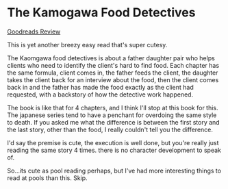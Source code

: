 # The Kamogawa Food Detectives
[Goodreads Review](https://www.goodreads.com/review/show/6706187593)

This is yet another breezy easy read that's super cutesy.

The Kaomgawa food detectives is about a father daughter pair who helps clients who need to identify the client's hard to find food.  Each chapter has the same formula, client comes in, the father feeds the client, the daughter takes the client back for an interview about the food, then the client comes back in and the father has made the food exactly as the client had requested, with a backstory of how the detective work happened.

The book is like that for 4 chapters, and I think I'll stop at this book for this.  The japanese series tend to have a penchant for overdoing the same style to death.  If you asked me what the difference is between the first story and the last story, other than the food, I really couldn't tell you the difference.

I'd say the premise is cute, the execution is well done, but you're really just reading the same story 4 times.  there is no character development to speak of.

So...its cute as pool reading perhaps, but I've had more interesting things to read at pools than this.  Skip.